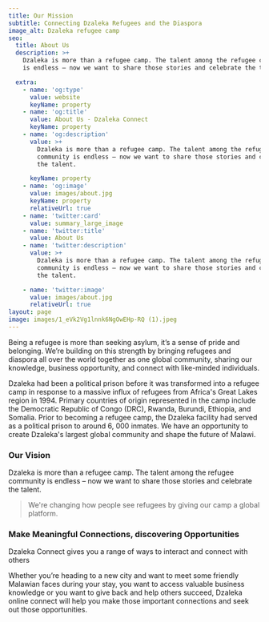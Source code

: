 ```yaml
---
title: Our Mission
subtitle: Connecting Dzaleka Refugees and the Diaspora
image_alt: Dzaleka refugee camp
seo:
  title: About Us
  description: >+
    Dzaleka is more than a refugee camp. The talent among the refugee community
    is endless – now we want to share those stories and celebrate the talent.

  extra:
    - name: 'og:type'
      value: website
      keyName: property
    - name: 'og:title'
      value: About Us - Dzaleka Connect
      keyName: property
    - name: 'og:description'
      value: >+
        Dzaleka is more than a refugee camp. The talent among the refugee
        community is endless – now we want to share those stories and celebrate
        the talent.

      keyName: property
    - name: 'og:image'
      value: images/about.jpg
      keyName: property
      relativeUrl: true
    - name: 'twitter:card'
      value: summary_large_image
    - name: 'twitter:title'
      value: About Us
    - name: 'twitter:description'
      value: >+
        Dzaleka is more than a refugee camp. The talent among the refugee
        community is endless – now we want to share those stories and celebrate
        the talent.

    - name: 'twitter:image'
      value: images/about.jpg
      relativeUrl: true
layout: page
image: images/1_eVk2Vg1lnnk6NgOwEHp-RQ (1).jpeg
---
```

Being a refugee is more than seeking asylum, it’s a sense of pride and belonging. We’re building on this strength by bringing refugees and diaspora all over the world together as one global community, sharing our knowledge, business opportunity, and connect with like-minded individuals.

Dzaleka had been a political prison before it was transformed into a refugee camp in response to a massive influx of refugees from Africa's Great Lakes region in 1994. Primary countries of origin represented in the camp include the Democratic Republic of Congo (DRC), Rwanda, Burundi, Ethiopia, and Somalia. Prior to becoming a refugee camp, the Dzaleka facility had served as a political prison to around 6, 000 inmates. We have an opportunity to create Dzaleka's largest global community and shape the future of Malawi.

### Our Vision

Dzaleka is more than a refugee camp. The talent among the refugee community is endless – now we want to share those stories and celebrate the talent.

> We're changing how people see refugees by giving our camp a global platform.

### Make Meaningful Connections, discovering Opportunities

Dzaleka Connect gives you a range of ways to interact and connect with others

Whether you’re heading to a new city and want to meet some friendly Malawian faces during your stay, you want to access valuable business knowledge or you want to give back and help others succeed, Dzaleka online connect will help you make those important connections and seek out those opportunities.
